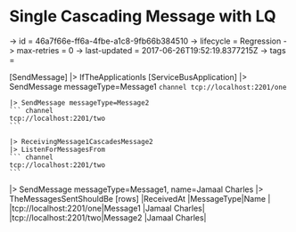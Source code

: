 # Single Cascading Message with LQ

-> id = 46a7f66e-ff6a-4fbe-a1c8-9fb66b384510
-> lifecycle = Regression
-> max-retries = 0
-> last-updated = 2017-06-26T19:52:19.8377215Z
-> tags =

[SendMessage]
|> IfTheApplicationIs
    [ServiceBusApplication]
    |> SendMessage messageType=Message1
    ``` channel
    tcp://localhost:2201/one
    ```

    |> SendMessage messageType=Message2
    ``` channel
    tcp://localhost:2201/two
    ```

    |> ReceivingMessage1CascadesMessage2
    |> ListenForMessagesFrom
    ``` channel
    tcp://localhost:2201/two
    ```


|> SendMessage messageType=Message1, name=Jamaal Charles
|> TheMessagesSentShouldBe
    [rows]
    |ReceivedAt                 |MessageType|Name          |
    |tcp://localhost:2201/one|Message1   |Jamaal Charles|
    |tcp://localhost:2201/two|Message2   |Jamaal Charles|

~~~
